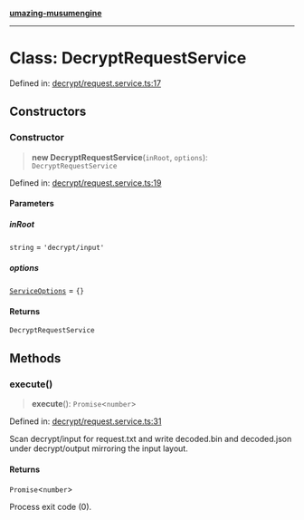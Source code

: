 [**umazing-musumengine**](../../README.md)

***

# Class: DecryptRequestService

Defined in: [decrypt/request.service.ts:17](https://github.com/davinidae/umazing-musumengine/blob/e099ae72d04c46726039e2dd238802d266be3d5f/src/decrypt/request.service.ts#L17)

## Constructors

### Constructor

> **new DecryptRequestService**(`inRoot`, `options`): `DecryptRequestService`

Defined in: [decrypt/request.service.ts:19](https://github.com/davinidae/umazing-musumengine/blob/e099ae72d04c46726039e2dd238802d266be3d5f/src/decrypt/request.service.ts#L19)

#### Parameters

##### inRoot

`string` = `'decrypt/input'`

##### options

[`ServiceOptions`](../interfaces/ServiceOptions.md) = `{}`

#### Returns

`DecryptRequestService`

## Methods

### execute()

> **execute**(): `Promise`\<`number`\>

Defined in: [decrypt/request.service.ts:31](https://github.com/davinidae/umazing-musumengine/blob/e099ae72d04c46726039e2dd238802d266be3d5f/src/decrypt/request.service.ts#L31)

Scan decrypt/input for request.txt and write decoded.bin and decoded.json
under decrypt/output mirroring the input layout.

#### Returns

`Promise`\<`number`\>

Process exit code (0).
